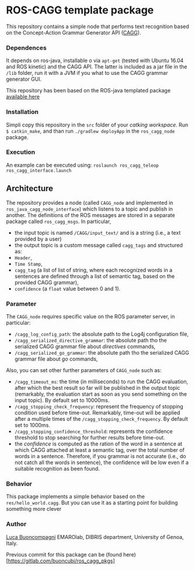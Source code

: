 # ROS-CAGG template package

This repository contains a simple node that performs text recognition based on the Concept-Action Grammar Generator API ([CAGG](https://github.com/EmaroLab/concept_action_grammar_generator)).

### Dependences

It depends on ros-java, installable o via `apt-get`  (tested with Ubuntu 16.04 and ROS kinetic) and the CAGG API.
The latter is included as a jar file in the `/lib` folder, run it with a JVM if you what to use the CAGG grammar generator GUI.

This repository has been based on the ROS-java templated package [available here](https://github.com/buoncubi/ros_java_template_pkg)

### Installation

Simpli copy this repository in the `src` folder of your *catking workspace*. Run `$ catkin_make`, and than run `./gradlew deployApp` in the `ros_cagg_node` package.

### Execution

An example can be executed using:
``
roslaunch ros_cagg_teleop ros_cagg_interface.launch
``

## Architecture

The repository provides a node (called `CAGG_node` and implemented in `ros_java_cagg_node_interface`) which listens to a topic and publish in another. 
The definitions of the ROS messages are stored in a separate package called `ros_cagg_msgs`.
In particular,
- the input topic is named `/CAGG/input_text/` and is a string (i.e., a text provided by a user)
- the output topic is a custom message called `cagg_tags` and structured as:
 - `Header`,
 - `Time Stamp`,
 - `cagg_tag` (a list of list of string, where each recognized words in a sentences are defined through a list of semantic tag, based on the provided CAGG grammar),
 - `confidence` (a `float` value between 0 and 1).

### Parameter

The `CAGG_node` requires specific value on the ROS parameter server, in particular:
- `/cagg_log_config_path`: the absolute path to the Log4j configuration file,
- `/cagg_serialized_directive_grammar`: the absolute path tho the serialized CAGG grammar file about *directives* commands,
- `/cagg_serialized_go_grammar`: the absolute path tho the serialized CAGG grammar file about *go* commands,

Also, you can set other further parameters of `CAGG_node` such as:
- `/cagg_timeout_ms`: the time (in milliseconds) to run the CAGG evaluation, after which the best result so far will be published in the output topic (remarkably, the evaluation start as soon as you send something on the input topic). By default set to 10000ms.
- `/cagg_stopping_check_frequency`: represent the frequency of stopping condition used before time-out. Remarkably, time-out will be applied after a multiple times of the `/cagg_stopping_check_frequency`. By default set to 1000ms.
- `/cagg_stopping_confidence_threshold`: represents the confidence threshold to stop searching for further results before time-out.
 - the *confidence* is computed as the ration of the word in a sentence at which CAGG attached at least a semantic tag, over the total number of words in a sentence. Therefore, if you grammar is not accurate (i.e., do not catch all the words in sentence), the confidence will be low even if a suitable recognition as been found.

### Behavior

This package implements a simple behavior based on the `res/hello_world.cagg`.
But you can use it as a starting point for building something more clever

### Author

[Luca Buoncompagni](mailto:luca.buoncompagni@edu.unige.it)
EMAROlab, DIBRIS department, University of Genoa, Italy.

Previous commit for this package can be (found here)[https://gitlab.com/buoncubi/ros_cagg_pkgs]
